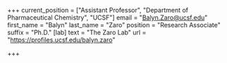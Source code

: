 +++
current_position = ["Assistant Professor", "Department of Pharmaceutical Chemistry", "UCSF"]
email = "Balyn.Zaro@ucsf.edu"
first_name = "Balyn"
last_name = "Zaro"
position = "Research Associate"
suffix = "Ph.D."
[lab]
text = "The Zaro Lab"
url = "https://profiles.ucsf.edu/balyn.zaro"

+++
